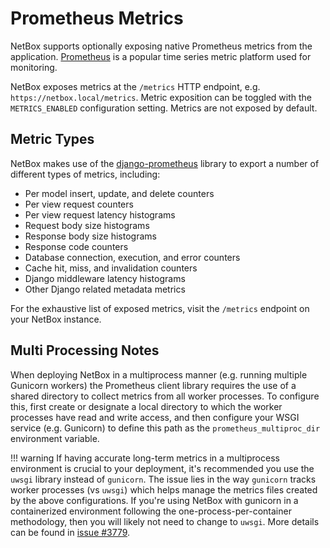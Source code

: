 # Prometheus Metrics

NetBox supports optionally exposing native Prometheus metrics from the application. [Prometheus](https://prometheus.io/) is a popular time series metric platform used for monitoring.

NetBox exposes metrics at the `/metrics` HTTP endpoint, e.g. `https://netbox.local/metrics`. Metric exposition can be toggled with the `METRICS_ENABLED` configuration setting. Metrics are not exposed by default.

## Metric Types

NetBox makes use of the [django-prometheus](https://github.com/korfuri/django-prometheus) library to export a number of different types of metrics, including:

- Per model insert, update, and delete counters
- Per view request counters
- Per view request latency histograms
- Request body size histograms
- Response body size histograms
- Response code counters
- Database connection, execution, and error counters
- Cache hit, miss, and invalidation counters
- Django middleware latency histograms
- Other Django related metadata metrics

For the exhaustive list of exposed metrics, visit the `/metrics` endpoint on your NetBox instance.

## Multi Processing Notes

When deploying NetBox in a multiprocess manner (e.g. running multiple Gunicorn workers) the Prometheus client library requires the use of a shared directory to collect metrics from all worker processes. To configure this, first create or designate a local directory to which the worker processes have read and write access, and then configure your WSGI service (e.g. Gunicorn) to define this path as the `prometheus_multiproc_dir` environment variable.

!!! warning
    If having accurate long-term metrics in a multiprocess environment is crucial to your deployment, it's recommended you use the `uwsgi` library instead of `gunicorn`. The issue lies in the way `gunicorn` tracks worker processes (vs `uwsgi`) which helps manage the metrics files created by the above configurations. If you're using NetBox with gunicorn in a containerized environment following the one-process-per-container methodology, then you will likely not need to change to `uwsgi`. More details can be found in  [issue #3779](https://github.com/netbox-community/netbox/issues/3779#issuecomment-590547562).
